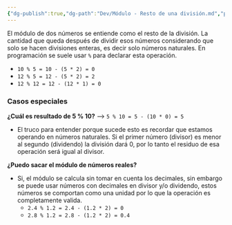 ```yaml
---
{"dg-publish":true,"dg-path":"Dev/Módulo - Resto de una división.md","permalink":"/dev/modulo-resto-de-una-division/","created":"2024-06-03T17:25","updated":"2024-06-03T18:11"}
---
```


El módulo de dos números se entiende como el resto de la división. La cantidad que queda después de dividir esos números considerando que solo se hacen divisiones enteras, es decir solo números naturales. En programación se suele usar `%` para declarar esta operación.
- `10 % 5 = 10 - (5 * 2) = 0`
- `12 % 5 = 12 - (5 * 2) = 2`
- `12 % 12 = 12 - (12 * 1) = 0`

### Casos especiales
**¿Cuál es resultado de 5 % 10?** --> `5 % 10 = 5 - (10 * 0) = 5`
- El truco para entender porque sucede esto es recordar que estamos operando en números naturales. Si el primer número (divisor) es menor al segundo (dividendo) la división dará 0, por lo tanto el residuo de esa operación será igual al divisor.

**¿Puedo sacar el módulo de números reales?**
- Si, el módulo se calcula sin tomar en cuenta los decimales, sin embargo se puede usar números con decimales en divisor y/o dividendo, estos números se comportan como una unidad por lo que la operación es completamente valida.
   - `2.4 % 1.2 = 2.4 - (1.2 * 2) = 0`
   - `2.8 % 1.2 = 2.8 - (1.2 * 2) = 0.4`